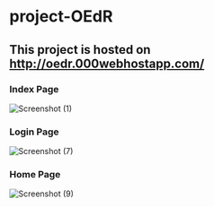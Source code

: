 # project-OEdR
## This project is hosted on http://oedr.000webhostapp.com/
### Index Page
![Screenshot (1)](https://user-images.githubusercontent.com/44525721/62827325-90f18700-bbea-11e9-9a2e-5c07d684357a.png)

### Login Page
![Screenshot (7)](https://user-images.githubusercontent.com/44525721/62827331-ceeeab00-bbea-11e9-8a06-66acb71b94cf.png)

### Home Page 
![Screenshot (9)](https://user-images.githubusercontent.com/44525721/62827333-d2823200-bbea-11e9-967e-bea20a3cc70b.png)

